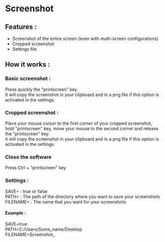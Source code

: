 # Screenshot
## Features :
  - Screenshot of the entire screen (even with multi-screen configurations)
  - Cropped screenshot
  - Settings file
## How it works :
### Basic screenshot :
  Press quickly the "printscreen" key.  
  It will copy the screenshot in your clipboard and in a png file if this option is activated in the settings.
### Cropped screenshot :
  Place your mouse cursor to the first corner of your cropped screenshot, hold "printscreen" key, move your mouse to the second corner and  release the "printscreen" key.  
  It will copy the screenshot in your clipboard and in a png file if this option is activated in the settings.
### Close the software
  Press Ctrl + "printscreen" key
### Settings :
  SAVE=     : true or false  
  PATH=     : The path of the directory where you want to save your screenshots  
  FILENAME= : The name that you want for your screenshots  
#### Example :
  SAVE=true  
  PATH=C:/Users/Some_name/Desktop  
  FILENAME=Screenshot_  
